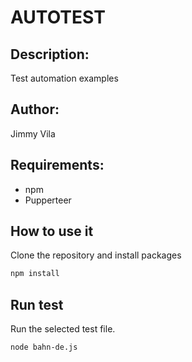# AUTOTEST


## Description:
Test automation examples

## Author:
Jimmy Vila

## Requirements:
- npm
- Pupperteer


## How to use it
Clone the repository and install packages

```bash
npm install
```

## Run test
Run the selected test file.

```bash
node bahn-de.js 
```



